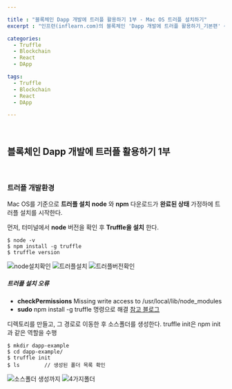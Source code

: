 ```yaml
---

title : "블록체인 Dapp 개발에 트러플 활용하기 1부 - Mac OS 트러플 설치하기"
excerpt : "인프런(inflearn.com)의 블록체인 'Dapp 개발에 트러플 활용하기_기본편' 수강하며 정리한 포스팅. 트러플 설치부터 스마트 컨트랙트, 로컬에 배포하기, Rinkeby에 배포하기, 단위테스트, 트러플 리액트 박스 열어보기, 리액트 애플리케이션과 결합하기를 포함한다."

categories:
  - Truffle
  - Blockchain
  - React
  - DApp

tags:
  - Truffle
  - Blockchain
  - React
  - DApp

---
```


<br/>

블록체인 Dapp 개발에 트러플 활용하기 1부
-------------------

<br/>

### 트러플 개발환경

Mac OS를 기준으로 **트러플 설치**
**node** 와 **npm** 다운로드가 **완료된 상태** 가정하에 트러플 설치를 시작한다.

먼저, 터미널에서 **node** 버전을 확인 후 **Truffle을 설치** 한다.

```
$ node -v
$ npm install -g truffle
$ truffle version
```

![node설치확인](/assets/node설치확인.png)
![트러플설치](/assets/트러플설치.png)
![트러플버전확인](/assets/트러플버전확인.png)

##### 트러플 설치 오류
- **checkPermissions** Missing write access to /usr/local/lib/node_modules
- **sudo** npm install -g truffle 명령으로 해결 [참고 블로그](https://blog.sonim1.com/125)

디렉토리를 만들고, 그 경로로 이동한 후 소스폴더를 생성한다.
truffle init은 npm init과 같은 역할을 수행
```
$ mkdir dapp-example
$ cd dapp-example/
$ truffle init
$ ls        // 생성된 폴더 목록 확인
```

![소스폴더 생성까지](/assets/소스폴더%20생성까지.png)
![4가지폴더](/assets/4가지폴더.png)
